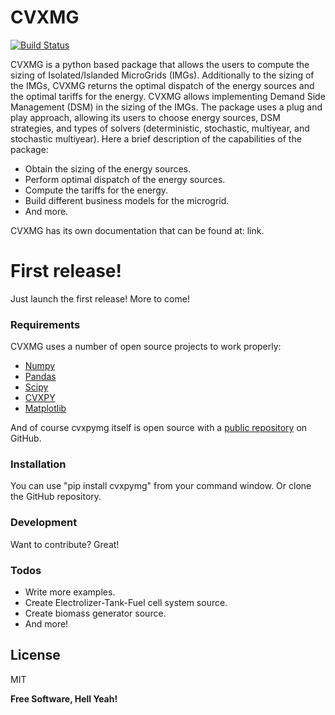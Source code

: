 # CVXMG

[![Build Status](https://travis-ci.org/joemccann/dillinger.svg?branch=master)](https://www.facebook.com/oviedojuancarlos)

CVXMG is a python based package that allows the users to compute the sizing of Isolated/Islanded MicroGrids (IMGs). Additionally to the sizing of the IMGs, CVXMG returns the optimal dispatch of the energy sources and the optimal tariffs for the energy. CVXMG allows implementing Demand Side Management (DSM) in the sizing of the IMGs. The package uses a plug and play approach, allowing its users to choose energy sources, DSM strategies, and types of solvers (deterministic, stochastic, multiyear, and stochastic multiyear). Here a brief description of the capabilities of the package:   

  - Obtain the sizing of the energy sources.
  - Perform optimal dispatch of the energy sources.
  - Compute the tariffs for the energy. 
  - Build different business models for the microgrid.
  - And more.

CVXMG has its own documentation that can be found at: link. 

# First release!

Just launch the first release! More to come!

### Requirements

CVXMG uses a number of open source projects to work properly:

* [Numpy](https://numpy.org/) 
* [Pandas](https://pandas.pydata.org/)
* [Scipy](https://www.scipy.org/)
* [CVXPY](https://www.cvxpy.org/)
* [Matplotlib](https://matplotlib.org/)

And of course cvxpymg itself is open source with a [public repository](https://github.com/juancaoviedo/cvxmg/tree/master)
 on GitHub.

### Installation

You can use "pip install cvxpymg" from your command window. Or clone the GitHub repository.


### Development

Want to contribute? Great!



### Todos

 - Write more examples.
 - Create Electrolizer-Tank-Fuel cell system source.
 - Create biomass generator source.
 - And more!

License
----

MIT


**Free Software, Hell Yeah!**